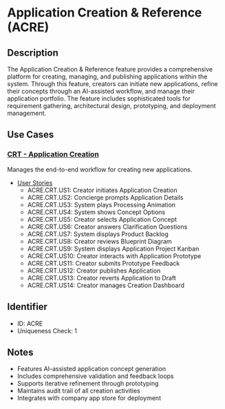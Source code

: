 # Application Creation & Reference (ACRE)

## Description
The Application Creation & Reference feature provides a comprehensive platform for creating, managing, and publishing applications within the system. Through this feature, creators can initiate new applications, refine their concepts through an AI-assisted workflow, and manage their application portfolio. The feature includes sophisticated tools for requirement gathering, architectural design, prototyping, and deployment management.

## Use Cases

### [CRT - Application Creation](./CRT/README.md)
Manages the end-to-end workflow for creating new applications.
- [User Stories](./CRT/user-stories.md)
  - ACRE.CRT.US1: Creator initiates Application Creation
  - ACRE.CRT.US2: Concierge prompts Application Details
  - ACRE.CRT.US3: System plays Processing Animation
  - ACRE.CRT.US4: System shows Concept Options
  - ACRE.CRT.US5: Creator selects Application Concept
  - ACRE.CRT.US6: Creator answers Clarification Questions
  - ACRE.CRT.US7: System displays Product Backlog
  - ACRE.CRT.US8: Creator reviews Blueprint Diagram
  - ACRE.CRT.US9: System displays Application Project Kanban
  - ACRE.CRT.US10: Creator interacts with Application Prototype
  - ACRE.CRT.US11: Creator submits Prototype Feedback
  - ACRE.CRT.US12: Creator publishes Application
  - ACRE.CRT.US13: Creator reverts Application to Draft
  - ACRE.CRT.US14: Creator manages Creation Dashboard

## Identifier
- ID: ACRE
- Uniqueness Check: 1

## Notes
- Features AI-assisted application concept generation
- Includes comprehensive validation and feedback loops
- Supports iterative refinement through prototyping
- Maintains audit trail of all creation activities
- Integrates with company app store for deployment